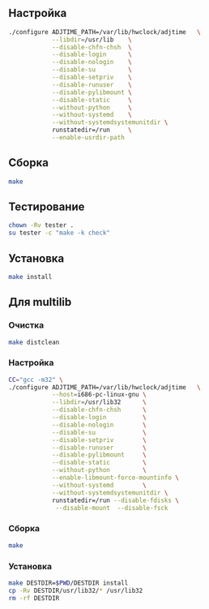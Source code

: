 <package-info :package="package" showsbu2></package-info>

<script>
		new Vue({
		el: '#main',
		data: { package: {} },
		mounted: function () {
				this.getPackage('util-linux');
		},
		methods: {
			getPackage: function(name) {
					getPackage(name)
					.then(response => this.package = response);
			},
		}
  })
</script>

## Настройка


```bash
./configure ADJTIME_PATH=/var/lib/hwclock/adjtime   \
            --libdir=/usr/lib    \
            --disable-chfn-chsh  \
            --disable-login      \
            --disable-nologin    \
            --disable-su         \
            --disable-setpriv    \
            --disable-runuser    \
            --disable-pylibmount \
            --disable-static     \
            --without-python     \
            --without-systemd    \
            --without-systemdsystemunitdir \
            runstatedir=/run     \
            --enable-usrdir-path 
```

## Сборка


```bash
make
```
## Тестирование

```bash
chown -Rv tester .
su tester -c "make -k check"
```

## Установка

```bash
make install
```
 
## Для multilib

### Очистка

```bash
make distclean
```

### Настройка

```bash
CC="gcc -m32" \
./configure ADJTIME_PATH=/var/lib/hwclock/adjtime   \
            --host=i686-pc-linux-gnu \
            --libdir=/usr/lib32      \
            --disable-chfn-chsh      \
            --disable-login          \
            --disable-nologin        \
            --disable-su             \
            --disable-setpriv        \
            --disable-runuser        \
            --disable-pylibmount     \
            --disable-static         \
            --without-python         \
            --enable-libmount-force-mountinfo \
            --without-systemd        \
            --without-systemdsystemunitdir \
            runstatedir=/run --disable-fdisks \
             --disable-mount  --disable-fsck   
```

### Сборка 

```bash
make
```

### Установка

```bash
make DESTDIR=$PWD/DESTDIR install
cp -Rv DESTDIR/usr/lib32/* /usr/lib32
rm -rf DESTDIR
```
